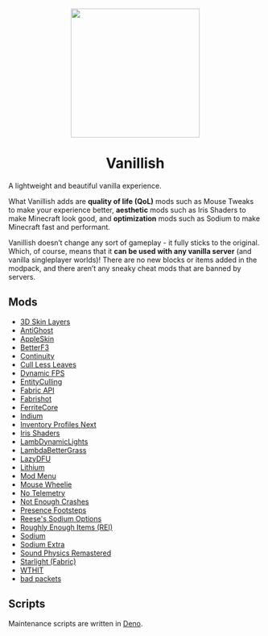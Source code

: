 <h1 align="center">
  <img src="https://raw.githubusercontent.com/ryanccn/vanillish/main/icon.png" width="256" height="256" /><br /><br />
  <span>Vanillish</span>
</h1>

A lightweight and beautiful vanilla experience.

What Vanillish adds are **quality of life (QoL)** mods such as Mouse Tweaks to make your experience better, **aesthetic** mods such as Iris Shaders to make Minecraft look good, and **optimization** mods such as Sodium to make Minecraft fast and performant.

Vanillish doesn’t change any sort of gameplay - it fully sticks to the original. Which, of course, means that it **can be used with any vanilla server** (and vanilla singleplayer worlds)! There are no new blocks or items added in the modpack, and there aren’t any sneaky cheat mods that are banned by servers.

## Mods

<!-- MODS_START -->
- [3D Skin Layers](https://modrinth.com/mod/zV5r3pPn)
- [AntiGhost](https://modrinth.com/mod/Jw3Wx1KR)
- [AppleSkin](https://modrinth.com/mod/EsAfCjCV)
- [BetterF3](https://modrinth.com/mod/8shC1gFX)
- [Continuity](https://modrinth.com/mod/1IjD5062)
- [Cull Less Leaves](https://modrinth.com/mod/iG6ZHsUV)
- [Dynamic FPS](https://modrinth.com/mod/LQ3K71Q1)
- [EntityCulling](https://modrinth.com/mod/NNAgCjsB)
- [Fabric API](https://modrinth.com/mod/P7dR8mSH)
- [Fabrishot](https://modrinth.com/mod/3qsfQtE9)
- [FerriteCore](https://modrinth.com/mod/uXXizFIs)
- [Indium](https://modrinth.com/mod/Orvt0mRa)
- [Inventory Profiles Next](https://modrinth.com/mod/O7RBXm3n)
- [Iris Shaders](https://modrinth.com/mod/YL57xq9U)
- [LambDynamicLights](https://modrinth.com/mod/yBW8D80W)
- [LambdaBetterGrass](https://modrinth.com/mod/2Uev7LdA)
- [LazyDFU](https://modrinth.com/mod/hvFnDODi)
- [Lithium](https://modrinth.com/mod/gvQqBUqZ)
- [Mod Menu](https://modrinth.com/mod/mOgUt4GM)
- [Mouse Wheelie](https://modrinth.com/mod/u5Ic2U1u)
- [No Telemetry](https://modrinth.com/mod/hg77g4Pw)
- [Not Enough Crashes](https://modrinth.com/mod/yM94ont6)
- [Presence Footsteps](https://modrinth.com/mod/rcTfTZr3)
- [Reese's Sodium Options](https://modrinth.com/mod/Bh37bMuy)
- [Roughly Enough Items (REI)](https://modrinth.com/mod/nfn13YXA)
- [Sodium](https://modrinth.com/mod/AANobbMI)
- [Sodium Extra](https://modrinth.com/mod/PtjYWJkn)
- [Sound Physics Remastered](https://modrinth.com/mod/qyVF9oeo)
- [Starlight (Fabric)](https://modrinth.com/mod/H8CaAYZC)
- [WTHIT](https://modrinth.com/mod/6AQIaxuO)
- [bad packets](https://modrinth.com/mod/ftdbN0KK)
<!-- MODS_END -->

## Scripts

Maintenance scripts are written in [Deno](https://deno.land/).

